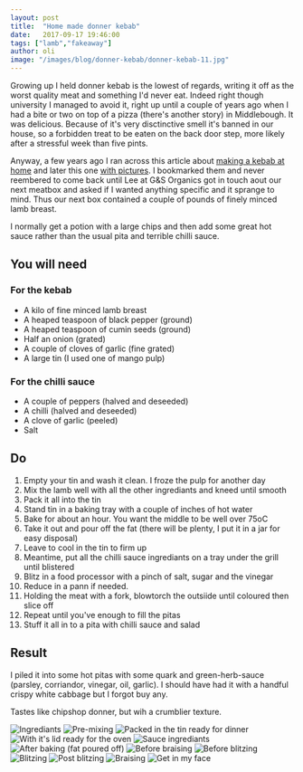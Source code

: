 ```yaml
---
layout: post
title:  "Home made donner kebab"
date:   2017-09-17 19:46:00
tags: ["lamb","fakeaway"]
author: oli
image: "/images/blog/donner-kebab/donner-kebab-11.jpg"
---
```


Growing up I held donner kebab is the lowest of regards, writing it off as the worst quality meat and something I'd never eat.  Indeed right though university I managed to avoid it, right up until a couple of years ago when I had a bite or two on top of a pizza (there's another story) in Middlebough.  It was delicious.  Because of it's very disctinctive smell it's banned in our house, so a forbidden treat to be eaten on the back door step, more likely after a stressful week than five pints.

Anyway, a few years ago I ran across this article about [making a kebab at home](https://www.theguardian.com/lifeandstyle/wordofmouth/2012/feb/08/the-diy-doner-kebab) and later this one [with pictures](https://www.theguardian.com/lifeandstyle/gallery/2012/feb/08/how-to-make-a-doner-kebab).  I bookmarked them and never reembered to come back until Lee at G&S Organics got in touch aout our next meatbox and asked if I wanted anything specific and it sprange to mind.  Thus our next box contained a couple of pounds of finely minced lamb breast.

I normally get a potion with a large chips and then add some great hot sauce rather than the usual pita and terrible chilli sauce.

## You will need

### For the kebab

* A kilo of fine minced lamb breast
* A heaped teaspoon of black pepper (ground)
* A heaped teaspoon of cumin seeds (ground)
* Half an onion (grated)
* A couple of cloves of garlic (fine grated)
* A large tin (I used one of mango pulp)

### For the chilli sauce 

* A couple of peppers (halved and deseeded)
* A chilli (halved and deseeded)
* A clove of garlic (peeled)
* Salt


## Do

1. Empty your tin and wash it clean.  I froze the pulp for another day
2. Mix the lamb well with all the other ingrediants and kneed until smooth
3. Pack it all into the tin
4. Stand tin in a baking tray with a couple of inches of hot water
5. Bake for about an hour.  You want the middle to be well over 75oC
6. Take it out and pour off the fat (there will be plenty, I put it in a jar for easy disposal)
7. Leave to cool in the tin to firm up
8. Meantime, put all the chilli sauce ingrediants on a tray under the grill until blistered
9. Blitz in a food processor with a pinch of salt, sugar and the vinegar
10. Reduce in a pann if needed.
11. Holding the meat with a fork, blowtorch the outsiide until coloured then slice off
12. Repeat until you've enough to fill the pitas
13. Stuff it all in to a pita with chilli sauce and salad


## Result

I piled it into some hot pitas with some quark and green-herb-sauce (parsley, corriandor, vinegar, oil, garlic).  I should have had it with a handful crispy white cabbage but I forgot buy any.

Tastes like chipshop donner, but wih a crumblier texture.


![Ingrediants](/images/blog/donner-kebab/donner-kebab-00.jpg)
![Pre-mixing](/images/blog/donner-kebab/donner-kebab-01.jpg)
![Packed in the tin ready for dinner](/images/blog/donner-kebab/donner-kebab-02.jpg)
![With it's lid ready for the oven](/images/blog/donner-kebab/donner-kebab-03.jpg)
![Sauce ingrediants](/images/blog/donner-kebab/donner-kebab-04.jpg)
![After baking (fat poured off)](/images/blog/donner-kebab/donner-kebab-05.jpg)
![Before braising](/images/blog/donner-kebab/donner-kebab-06.jpg)
![Before blitzing](/images/blog/donner-kebab/donner-kebab-07.jpg)
![Blitzing](/images/blog/donner-kebab/donner-kebab-08.jpg)
![Post blitzing](/images/blog/donner-kebab/donner-kebab-09.jpg)
![Braising](/images/blog/donner-kebab/donner-kebab-10.jpg)
![Get in my face](/images/blog/donner-kebab/donner-kebab-11.jpg)

